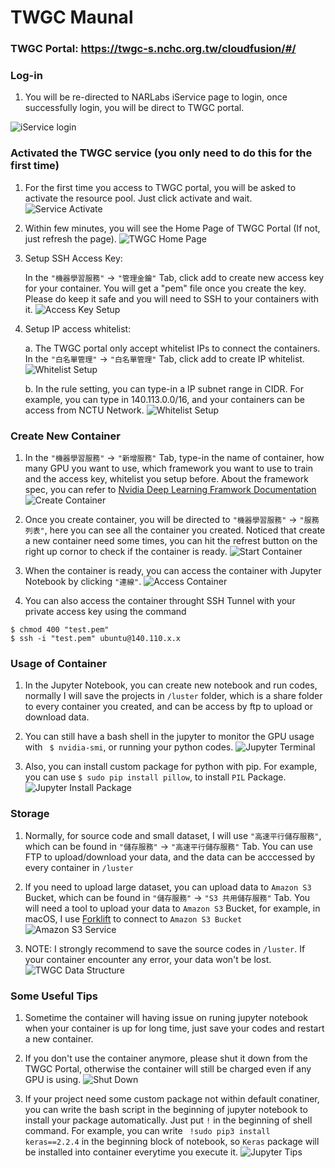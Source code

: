 # TWGC Maunal

### TWGC Portal: https://twgc-s.nchc.org.tw/cloudfusion/#/

### Log-in

1. You will be re-directed to NARLabs iService page to login, once successfully login, you will be direct to TWGC portal.

![iService login](screenshot/login.png)

### Activated the TWGC service (you only need to do this for the first time)

1. For the first time you access to TWGC portal, you will be asked to activate the resource pool. Just click activate and wait.
![Service Activate](screenshot/service-activate.png)

2. Within few minutes, you will see the Home Page of TWGC Portal (If not, just refresh the page).
![TWGC Home Page](screenshot/service-home-page.png)

3. Setup SSH Access Key: 
    
    In the `"機器學習服務"` -> `"管理金鑰"` Tab, click add to create new access key for your container. You will get a "pem" file once you create the key. Please do keep it safe and you will need to SSH to your containers with it.
    ![Access Key Setup](screenshot/access-key.png)

4. Setup IP access whitelist:

    a. The TWGC portal only accept whitelist IPs to connect the containers. In the `"白名單管理"` -> `"白名單管理"` Tab, click add to create IP whitelist. 
    ![Whitelist Setup](screenshot/whitelist-ip.png)

    b. In the rule setting, you can type-in a IP subnet range in CIDR. For example, you can type in 140.113.0.0/16, and your containers can be access from NCTU Network.
    ![Whitelist Setup](screenshot/whitelist-rule.png)

### Create New Container

1. In the `"機器學習服務"` -> `"新增服務"` Tab, type-in the name of container, how many GPU you want to use, which framework you want to use to train and the access key, whitelist you setup before. About the framework spec, you can refer to [Nvidia Deep Learning Framwork Documentation](https://docs.nvidia.com/deeplearning/dgx/support-matrix/index.html)
![Create Container](screenshot/create-container.png)

2. Once you create container, you will be directed to `"機器學習服務"` -> `"服務列表"`, here you can see all the container you created. Noticed that create a new container need some times, you can hit the refrest button on the right up cornor to check if the container is ready.
![Start Container](screenshot/start-container.png)

3. When the container is ready, you can access the container with Jupyter Notebook by clicking `"連線"`.
![Access Container](screenshot/access-container.png)

4. You can also access the container throught SSH Tunnel with your private access key using the command 
```
$ chmod 400 "test.pem"
$ ssh -i "test.pem" ubuntu@140.110.x.x
```

### Usage of Container

1. In the Jupyter Notebook, you can create new notebook and run codes, normally I will save the projects in `/luster` folder, which is a share folder to every container you created, and can be access by ftp to upload or download data.

2. You can still have a bash shell in the jupyter to monitor the GPU usage with `` $ nvidia-smi``, or running your python codes.
![Jupyter Terminal](screenshot/jupyter-terminal.png)

3. Also, you can install custom package for python with pip. For example, you can use `` $ sudo pip install pillow ``, to install `PIL` Package.
![Jupyter Install Package](screenshot/jupyter-install-package.png)

### Storage

1. Normally, for source code and small dataset, I will use `"高速平行儲存服務"`, which can be found in `"儲存服務"` -> `"高速平行儲存服務"` Tab. You can use FTP to upload/download your data, and the data can be acccessed by every container in `/luster`

2. If you need to upload large dataset, you can upload data to `Amazon S3` Bucket, which can be found in `"儲存服務"` -> `"S3 共用儲存服務"` Tab. You will need a tool to upload your data to `Amazon S3` Bucket, for example, in macOS, I use [Forklift](https://binarynights.com/) to connect to `Amazon S3 Bucket`
![Amazon S3 Service](screenshot/service-s3.png)

3. NOTE: I strongly recommend to save the source codes in `/luster`. If your container encounter any error, your data won't be lost.
![TWGC Data Structure](screenshot/structure.png)


### Some Useful Tips 

1. Sometime the container will having issue on runing jupyter notebook when your container is up for long time, just save your codes and restart a new container.

2. If you don't use the container anymore, please shut it down from the TWGC Portal, otherwise the container will still be charged even if any GPU is using.
![Shut Down](screenshot/shut-down-container.png)

3. If your project need some custom package not within default conatiner, you can write the bash script in the beginning of jupyter notebook to install your package automatically. Just put `!` in the beginning of shell command. For example, you can write `` !sudo pip3 install keras==2.2.4`` in the beginning block of notebook, so `Keras` package will be installed into container everytime you execute it.
![Jupyter Tips](screenshot/jupyter-tips.png) 